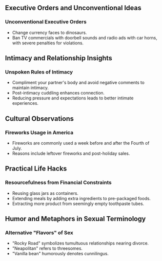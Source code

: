 ## Executive Orders and Unconventional Ideas
### Unconventional Executive Orders
- Change currency faces to dinosaurs.
- Ban TV commercials with doorbell sounds and radio ads with car horns, with severe penalties for violations.

## Intimacy and Relationship Insights
### Unspoken Rules of Intimacy
- Compliment your partner's body and avoid negative comments to maintain intimacy.
- Post-intimacy cuddling enhances connection.
- Reducing pressure and expectations leads to better intimate experiences.

## Cultural Observations
### Fireworks Usage in America
- Fireworks are commonly used a week before and after the Fourth of July.
- Reasons include leftover fireworks and post-holiday sales.

## Practical Life Hacks
### Resourcefulness from Financial Constraints
- Reusing glass jars as containers.
- Extending meals by adding extra ingredients to pre-packaged foods.
- Extracting more product from seemingly empty toothpaste tubes.

## Humor and Metaphors in Sexual Terminology
### Alternative "Flavors" of Sex
- "Rocky Road" symbolizes tumultuous relationships nearing divorce.
- "Neapolitan" refers to threesomes.
- "Vanilla bean" humorously denotes cunnilingus.